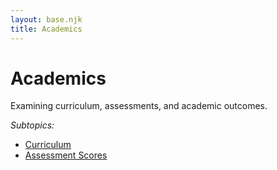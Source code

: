 ```yaml
---
layout: base.njk
title: Academics
---
```


# Academics

Examining curriculum, assessments, and academic outcomes.

_Subtopics:_

- [Curriculum](curriculum.md)
- [Assessment Scores](assessment-scores.md)
